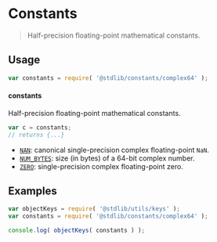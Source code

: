 <!--

@license Apache-2.0

Copyright (c) 2021 The Stdlib Authors.

Licensed under the Apache License, Version 2.0 (the "License");
you may not use this file except in compliance with the License.
You may obtain a copy of the License at

   http://www.apache.org/licenses/LICENSE-2.0

Unless required by applicable law or agreed to in writing, software
distributed under the License is distributed on an "AS IS" BASIS,
WITHOUT WARRANTIES OR CONDITIONS OF ANY KIND, either express or implied.
See the License for the specific language governing permissions and
limitations under the License.

-->

# Constants

> Half-precision floating-point mathematical constants.

<section class="usage">

## Usage

```javascript
var constants = require( '@stdlib/constants/complex64' );
```

#### constants

Half-precision floating-point mathematical constants.

```javascript
var c = constants;
// returns {...}
```

<!-- <toc pattern="*" > -->

<div class="namespace-toc">

-   <span class="signature">[`NAN`][@stdlib/constants/complex64/nan]</span><span class="delimiter">: </span><span class="description">canonical single-precision complex floating-point `NaN`.</span>
-   <span class="signature">[`NUM_BYTES`][@stdlib/constants/complex64/num-bytes]</span><span class="delimiter">: </span><span class="description">size (in bytes) of a 64-bit complex number.</span>
-   <span class="signature">[`ZERO`][@stdlib/constants/complex64/zero]</span><span class="delimiter">: </span><span class="description">single-precision complex floating-point zero.</span>

</div>

<!-- </toc> -->

</section>

<!-- /.usage -->

<section class="examples">

## Examples

<!-- TODO: better examples -->

<!-- eslint no-undef: "error" -->

```javascript
var objectKeys = require( '@stdlib/utils/keys' );
var constants = require( '@stdlib/constants/complex64' );

console.log( objectKeys( constants ) );
```

</section>

<!-- /.examples -->

<!-- Section for related `stdlib` packages. Do not manually edit this section, as it is automatically populated. -->

<section class="related">

</section>

<!-- /.related -->

<!-- Section for all links. Make sure to keep an empty line after the `section` element and another before the `/section` close. -->

<section class="links">

<!-- <toc-links> -->

[@stdlib/constants/complex64/nan]: https://github.com/stdlib-js/constants/tree/main/complex64/nan

[@stdlib/constants/complex64/num-bytes]: https://github.com/stdlib-js/constants/tree/main/complex64/num-bytes

[@stdlib/constants/complex64/zero]: https://github.com/stdlib-js/constants/tree/main/complex64/zero

<!-- </toc-links> -->

</section>

<!-- /.links -->
